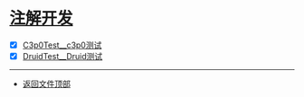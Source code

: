 
# [注解开发](../README.md)

- [x] [C3p0Test__c3p0测试](/src/test/java/com/cpucode/test/data/source/C3p0Test.java)
- [x] [DruidTest__Druid测试](/src/test/java/com/cpucode/test/data/source/DruidTest.java)

-----------------

- [返回文件顶部](../README.md)